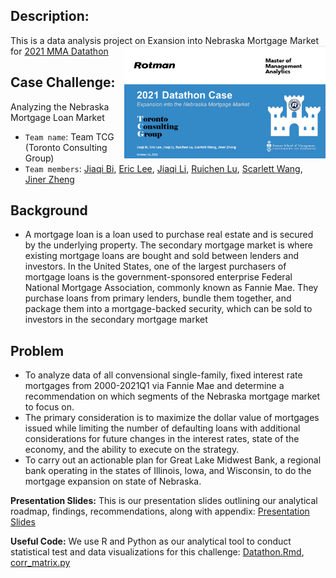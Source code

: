 ## Description:
This is a data analysis project on Exansion into Nebraska Mortgage Market for [2021 MMA Datathon](https://www.rotman.utoronto.ca/Degrees/MastersPrograms/MMA/datathon2021faq) <img src='datathon.png' align="right" height="180"/>


## Case Challenge: 
Analyzing the Nebraska Mortgage Loan Market
- `Team name`: Team TCG (Toronto Consulting Group)
- `Team members`: [Jiaqi Bi](), [Eric Lee](), [Jiaqi Li](), [Ruichen Lu](), [Scarlett Wang](), [Jiner Zheng]()

## Background
- A mortgage loan is a loan used to purchase real estate and is secured by the underlying property. The secondary mortgage market is where existing mortgage loans are bought and sold between lenders and investors. In the United States, one of the largest purchasers of mortgage loans is the government-sponsored enterprise Federal National Mortgage Association, commonly known as Fannie Mae. They purchase loans from primary lenders, bundle them together, and package them into a mortgage-backed security, which can be sold to investors in the secondary mortgage market

## Problem
- To analyze data of all convensional single-family, fixed interest rate mortgages from 2000-2021Q1 via Fannie Mae and determine a recommendation on which segments of the Nebraska mortgage market to focus on.
- The primary consideration is to maximize the dollar value of mortgages issued while limiting the number of defaulting loans with additional considerations for future changes in the interest rates, state of the economy, and the ability to execute on the strategy.
- To carry out an actionable plan for Great Lake Midwest Bank,  a regional bank operating in the states of Illinois, Iowa, and Wisconsin, to do the mortgage expansion on state of Nebraska.

**Presentation Slides:** This is our presentation slides outlining our analytical roadmap, findings, recommendations, along with appendix: [Presentation Slides](https://github.com/Cyanjiner/Mortgage-Market-Expansion/blob/main/Datathon%20-%20TCG%20Presentation.pptx.pdf)

**Useful Code:** We use R and Python as our analytical tool to conduct statistical test and data visualizations for this challenge: [Datathon.Rmd](https://github.com/Cyanjiner/Mortgage-Market-Expansion/blob/main/Datathon.Rmd), [corr_matrix.py](https://github.com/Cyanjiner/Mortgage-Market-Expansion/blob/main/corr_matrix.py)
